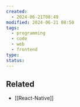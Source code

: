 ```yaml
---
created:
  - 2024-06-21T08:49
modified: 2024-06-21 08:50
tags:
  - programming
  - code
  - web
  - frontend
type: 
status: 
---
```

## Related
* [[React-Native]]